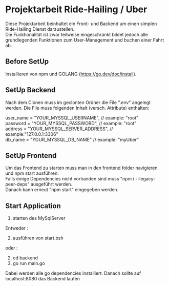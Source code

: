# Projektarbeit Ride-Hailing / Uber

Diese Projektarbeit beinhaltet ein Front- und Backend um einen simplen Ride-Hailing Dienst darzustellen.  
Die Funktionalität ist zwar teilweise eingeschränkt bildet jedoch alle grundlegenden Funktionen zum User-Management und buchen einer Fahrt ab.

## Before SetUp

Installieren von npm und GOLANG (https://go.dev/doc/install).   

## SetUp Backend

Nach dem Clonen muss im geclonten Ordner die File ".env" angelegt werden. Die File muss folgenden Inhalt (versch. Attribute) enthalten:

user_name = "YOUR_MYSSQL_USERNAME",         // example: "root"  
password = "YOUR_MYSSQL_PASSWORD",          // example: "root"  
address = "YOUR_MYSSQL_SERVER_ADDRESS",     // example:"127.0.0.1:3306"  
db_name = "YOUR_MYSSQL_DB_NAME"             // example: "myUber"  


## SetUp Frontend
Um das Frontend zu starten muss man in den frontend folder navigieren und npm start ausführen.  
Falls einige Dependencies nicht vorhanden sind muss "npm i --legacy-peer-deps" ausgeführt werden.  
Danach kann erneut "npm start" eingegeben werden.   


## Start Application

1. starten des MySqlServer

Entweder :

2. ausführen von start.bsh

oder :

2. cd backend
3. go run main.go

Dabei werden alle go dependencies installiert. 
Danach sollte auf localhost:8080 das Backend laufen




